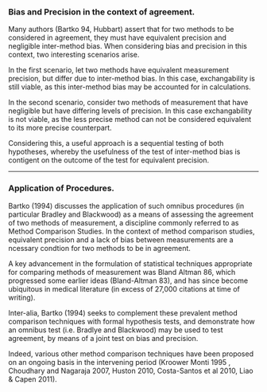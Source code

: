 ### Bias and Precision in the context of agreement.

Many authors (Bartko 94, Hubbart) assert that for two methods to be considered in agreement, they must have equivalent precision and negligible inter-method bias.
When considering bias and precision in this context, two interesting scenarios arise.

In the first scenario, let two methods have equivalent measurement precision, but differ due to inter-method bias. In this case, exchangability is still viable, as this inter-method bias may be accounted for in calculations.

In the second scenario, consider two methods of measurement that have negligible but have differing levels of precision. In this case exchangability is not viable, as the less precise method can not be considered equivalent to its more precise counterpart.

Considering this, a useful approach is a sequential testing of both hypotheses, whereby the usefulness of the test of inter-method bias is contigent on the outcome of the test for equivalent precision.

<hr>

### Application of Procedures.

Bartko (1994) discusses the application of such omnibus procedures (in particular Bradley and Blackwood) as a means 
of assessing the agreement of two methods of measurement, a discipline commonly referred to as Method Comparison 
Studies. In the context of method comparison studies, equivalent precision and a lack of bias between measurements are a ncessary condtion for two methods to be in agreement.


A key advancement in the formulation of statistical techniques appropriate for comparing methods of measurement was Bland Altman 86, which progressed some 
earlier ideas (Bland-Altman 83), and has since become ubiquitous in medical literature (in excess of 27,000 
citations at time of writing).

Inter-alia, Bartko (1994) seeks to complement these prevalent method comparison techniques with formal hypothesis tests, and demonstrate how an
omnibus test (i.e. Bradlye and Blackwood) may be used to test agreement, by means of a joint test on bias and precision.

Indeed, various other method comparison techniques have been proposed on an ongoing basis in the intervening period (Kroower Monti 1995 
, Choudhary and Nagaraja 2007, Huston 2010, Costa-Santos et al 2010, Liao & Capen 2011).
